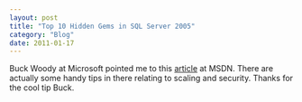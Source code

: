 ```yaml
---
layout: post
title: "Top 10 Hidden Gems in SQL Server 2005"
category: "Blog"
date: 2011-01-17
---
```



Buck Woody at Microsoft pointed me to this [article](http://www.microsoft.com/technet/prodtechnol/sql/bestpractice/gems-top-10.mspx) at MSDN. There are actually some handy tips in there relating to scaling and security. Thanks for the cool tip Buck.
